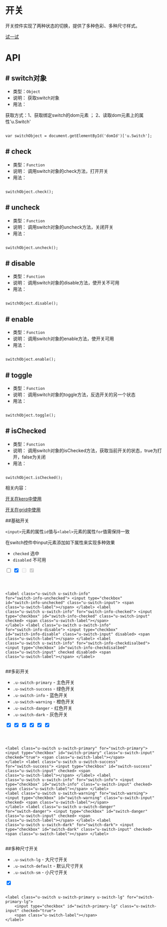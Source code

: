 # 开关

开关控件实现了两种状态的切换，提供了多种色彩、多种尺寸样式。




[试一试](http://design.yyuap.com/dist/pages/webIDE/index.html#/demos/ui/switch)


# API

## \# switch对象

* 类型：`Object`
* 说明： 获取switch对象
* 用法：

获取方式：1、获取绑定switch的dom元素 ； 2、读取dom元素上的属性'u.Switch'


```

var switchObject = document.getElementById('domId')['u.Switch'];

```

## \# check

* 类型：`Function`
* 说明： 调用switch对象的check方法，打开开关
* 用法：

```

switchObject.check();

```

## \# uncheck

* 类型：`Function`
* 说明： 调用switch对象的uncheck方法，关闭开关
* 用法：

```

switchObject.uncheck();

```

## \# disable

* 类型：`Function`
* 说明： 调用switch对象的disable方法，使开关不可用
* 用法：

```

switchObject.disable();

```
## \# enable

* 类型：`Function`
* 说明： 调用switch对象的enable方法，使开关可用
* 用法：

```

switchObject.enable();

```

## \# toggle

* 类型：`Function`
* 说明： 调用switch对象的toggle方法，反选开关的另一个状态
* 用法：

```

switchObject.toggle();

```

## \# isChecked

* 类型：`Function`
* 说明： 调用switch对象的isChecked方法，获取当前开关的状态，true为打开，false为关闭
* 用法：

```

switchObject.isChecked();

```


相关内容：

[开关在kero中使用](http://design.yyuap.com/dist/pages/kero/ex_switch.html)    

[开关在grid中使用](http://design.yyuap.com/dist/pages/webIDE/index.html#/demos/grids/edit)

##基础开关

`<input>`元素的属性`id`值与`<label>`元素的属性`for`值需保持一致

在switch控件中input元素添加如下属性来实现多种效果

- `checked` 选中
- `disabled` 不可用
<div class="example-content">
<label class="u-switch u-switch-info" for="switch-info-unchecked">
    <input type="checkbox" id="switch-info-unchecked" class="u-switch-input">
    <span class="u-switch-label"></span>
</label>
<label class="u-switch u-switch-info" for="switch-info-checked">
    <input type="checkbox" id="switch-info-checked" class="u-switch-input" checked>
    <span class="u-switch-label"></span>
</label>
<label class="u-switch u-switch-info" for="switch-info-disable">
    <input type="checkbox" id="switch-info-disable" class="u-switch-input" disabled>
    <span class="u-switch-label"></span>
</label>
<label class="u-switch u-switch-info" for="switch-info-checkdisalbed">
    <input type="checkbox" id="switch-info-checkdisalbed" class="u-switch-input" checked disabled>
    <span class="u-switch-label"></span>
</label>
</div>



<div class="examples-code"><pre><code>

&lt;label class="u-switch u-switch-info" for="switch-info-unchecked">
    &lt;input type="checkbox" id="switch-info-unchecked" class="u-switch-input">
    &lt;span class="u-switch-label">&lt;/span>
&lt;/label>
&lt;label class="u-switch u-switch-info" for="switch-info-checked">
    &lt;input type="checkbox" id="switch-info-checked" class="u-switch-input" checked>
    &lt;span class="u-switch-label">&lt;/span>
&lt;/label>
&lt;label class="u-switch u-switch-info" for="switch-info-disable">
    &lt;input type="checkbox" id="switch-info-disable" class="u-switch-input" disabled>
    &lt;span class="u-switch-label">&lt;/span>
&lt;/label>
&lt;label class="u-switch u-switch-info" for="switch-info-checkdisalbed">
    &lt;input type="checkbox" id="switch-info-checkdisalbed" class="u-switch-input" checked disabled>
    &lt;span class="u-switch-label">&lt;/span>
&lt;/label>
</code></pre>
</div>





##多彩开关

* `.u-switch-primary` - 主色开关
* `.u-switch-success` - 绿色开关
* `.u-switch-info` - 蓝色开关
* `.u-switch-warning` - 橙色开关
* `.u-switch-danger` - 红色开关
* `.u-switch-dark` - 灰色开关
<div class="example-content">
<label class="u-switch u-switch-primary" for="switch-primary">
    <input type="checkbox" id="switch-primary" class="u-switch-input" checked="true">
    <span class="u-switch-label"></span>
</label>
<label class="u-switch u-switch-success" for="switch-success">
    <input type="checkbox" id="switch-success" class="u-switch-input" checked>
    <span class="u-switch-label"></span>
</label>
<label class="u-switch u-switch-info" for="switch-info">
    <input type="checkbox" id="switch-info" class="u-switch-input" checked>
    <span class="u-switch-label"></span>
</label>
<label class="u-switch u-switch-warning" for="switch-warning">
    <input type="checkbox" id="switch-warning" class="u-switch-input" checked>
    <span class="u-switch-label"></span>
</label>
<label class="u-switch u-switch-danger" for="switch-danger">
    <input type="checkbox" id="switch-danger" class="u-switch-input" checked>
    <span class="u-switch-label"></span>
</label>
<label class="u-switch u-switch-dark" for="switch-dark">
    <input type="checkbox" id="switch-dark" class="u-switch-input" checked>
    <span class="u-switch-label"></span>
</label>
</div>



<div class="examples-code"><pre><code>

&lt;label class="u-switch u-switch-primary" for="switch-primary">
    &lt;input type="checkbox" id="switch-primary" class="u-switch-input" checked="true">
    &lt;span class="u-switch-label">&lt;/span>
&lt;/label>
&lt;label class="u-switch u-switch-success" for="switch-success">
    &lt;input type="checkbox" id="switch-success" class="u-switch-input" checked>
    &lt;span class="u-switch-label">&lt;/span>
&lt;/label>
&lt;label class="u-switch u-switch-info" for="switch-info">
    &lt;input type="checkbox" id="switch-info" class="u-switch-input" checked>
    &lt;span class="u-switch-label">&lt;/span>
&lt;/label>
&lt;label class="u-switch u-switch-warning" for="switch-warning">
    &lt;input type="checkbox" id="switch-warning" class="u-switch-input" checked>
    &lt;span class="u-switch-label">&lt;/span>
&lt;/label>
&lt;label class="u-switch u-switch-danger" for="switch-danger">
    &lt;input type="checkbox" id="switch-danger" class="u-switch-input" checked>
    &lt;span class="u-switch-label">&lt;/span>
&lt;/label>
&lt;label class="u-switch u-switch-dark" for="switch-dark">
    &lt;input type="checkbox" id="switch-dark" class="u-switch-input" checked>
    &lt;span class="u-switch-label">&lt;/span>
&lt;/label>
</code></pre>
</div>





##多种尺寸开关

* `.u-switch-lg` - 大尺寸开关
* `.u-switch-default` - 默认尺寸开关
* `.u-switch-sm` - 小尺寸开关
<div class="example-content"><label class="u-switch u-switch-primary u-switch-lg" for="switch-primary-lg">
    <input type="checkbox" id="switch-primary-lg" class="u-switch-input" checked="true">
    <span class="u-switch-label"></span>
</label></div>



<div class="examples-code"><pre><code>
&lt;label class="u-switch u-switch-primary u-switch-lg" for="switch-primary-lg">
    &lt;input type="checkbox" id="switch-primary-lg" class="u-switch-input" checked="true">
    &lt;span class="u-switch-label">&lt;/span>
&lt;/label></code></pre>
</div>



